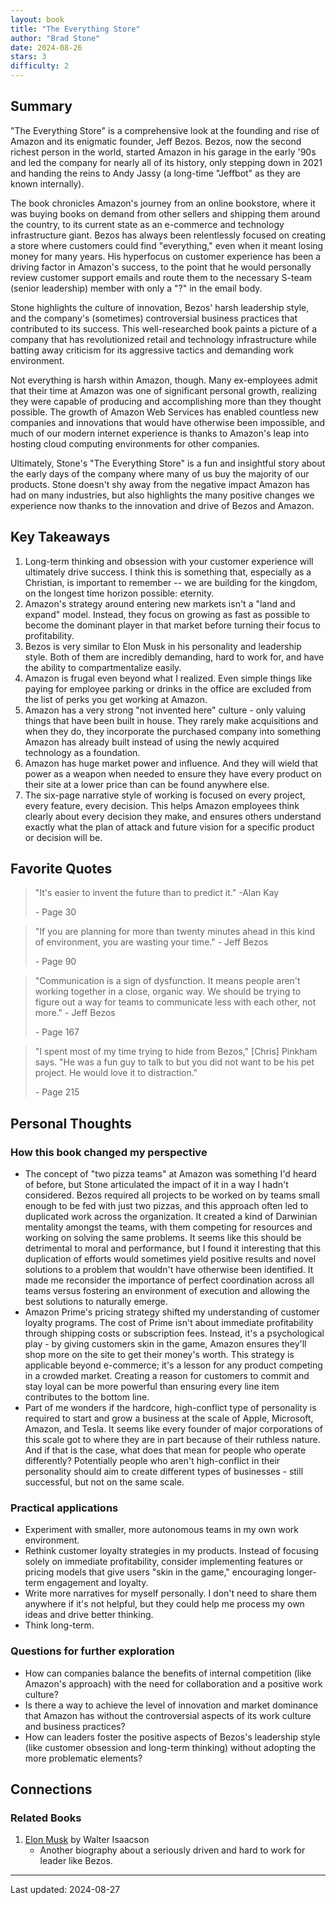 ```yaml
---
layout: book
title: "The Everything Store"
author: "Brad Stone"
date: 2024-08-26
stars: 3
difficulty: 2
---
```


## Summary

"The Everything Store" is a comprehensive look at the founding and rise of Amazon and its enigmatic founder, Jeff Bezos. Bezos, now the second richest person in the world, started Amazon in his garage in the early '90s and led the company for nearly all of its history, only stepping down in 2021 and handing the reins to Andy Jassy (a long-time "Jeffbot" as they are known internally).

The book chronicles Amazon's journey from an online bookstore, where it was buying books on demand from other sellers and shipping them around the country, to its current state as an e-commerce and technology infrastructure giant. Bezos has always been relentlessly focused on creating a store where customers could find "everything," even when it meant losing money for many years. His hyperfocus on customer experience has been a driving factor in Amazon's success, to the point that he would personally review customer support emails and route them to the necessary S-team (senior leadership) member with only a "?" in the email body.

Stone highlights the culture of innovation, Bezos' harsh leadership style, and the company's (sometimes) controversial business practices that contributed to its success. This well-researched book paints a picture of a company that has revolutionized retail and technology infrastructure while batting away criticism for its aggressive tactics and demanding work environment.

Not everything is harsh within Amazon, though. Many ex-employees admit that their time at Amazon was one of significant personal growth, realizing they were capable of producing and accomplishing more than they thought possible. The growth of Amazon Web Services has enabled countless new companies and innovations that would have otherwise been impossible, and much of our modern internet experience is thanks to Amazon's leap into hosting cloud computing environments for other companies.

Ultimately, Stone's "The Everything Store" is a fun and insightful story about the early days of the company where many of us buy the majority of our products. Stone doesn't shy away from the negative impact Amazon has had on many industries, but also highlights the many positive changes we experience now thanks to the innovation and drive of Bezos and Amazon.

## Key Takeaways

1. Long-term thinking and obsession with your customer experience will ultimately drive success. I think this is something that, especially as a Christian, is important to remember -- we are building for the kingdom, on the longest time horizon possible: eternity.
2. Amazon's strategy around entering new markets isn't a "land and expand" model. Instead, they focus on growing as fast as possible to become the dominant player in that market before turning their focus to profitability.
3. Bezos is very similar to Elon Musk in his personality and leadership style. Both of them are incredibly demanding, hard to work for, and have the ability to compartmentalize easily.
4. Amazon is frugal even beyond what I realized. Even simple things like paying for employee parking or drinks in the office are excluded from the list of perks you get working at Amazon.
5. Amazon has a very strong "not invented here" culture - only valuing things that have been built in house. They rarely make acquisitions and when they do, they incorporate the purchased company into something Amazon has already built instead of using the newly acquired technology as a foundation.
6. Amazon has huge market power and influence. And they will wield that power as a weapon when needed to ensure they have every product on their site at a lower price than can be found anywhere else.
7. The six-page narrative style of working is focused on every project, every feature, every decision. This helps Amazon employees think clearly about every decision they make, and ensures others understand exactly what the plan of attack and future vision for a specific product or decision will be.

## Favorite Quotes

> "It's easier to invent the future than to predict it." -Alan Kay
> 
> <span class="page-number">- Page 30</span>

> "If you are planning for more than twenty minutes ahead in this kind of environment, you are wasting your time." - Jeff Bezos
> 
> <span class="page-number">- Page 90</span>

> "Communication is a sign of dysfunction. It means people aren't working together in a close, organic way. We should be trying to figure out a way for teams to communicate less with each other, not more." - Jeff Bezos
> 
> <span class="page-number">- Page 167</span>

> "I spent most of my time trying to hide from Bezos," [Chris] Pinkham says. "He was a fun guy to talk to but you did not want to be his pet project. He would love it to distraction."
> 
> <span class="page-number">- Page 215</span>

## Personal Thoughts
### How this book changed my perspective

- The concept of "two pizza teams" at Amazon was something I'd heard of before, but Stone articulated the impact of it in a way I hadn't considered. Bezos required all projects to be worked on by teams small enough to be fed with just two pizzas, and this approach often led to duplicated work across the organization. It created a kind of Darwinian mentality amongst the teams, with them competing for resources and working on solving the same problems. It seems like this should be detrimental to moral and performance, but I found it interesting that this duplication of efforts would sometimes yield positive results and novel solutions to a problem that wouldn't have otherwise been identified. It made me reconsider the importance of perfect coordination across all teams versus fostering an environment of execution and allowing the best solutions to naturally emerge.
- Amazon Prime's pricing strategy shifted my understanding of customer loyalty programs. The cost of Prime isn't about immediate profitability through shipping costs or subscription fees. Instead, it's a psychological play - by giving customers skin in the game, Amazon ensures they'll shop more on the site to get their money's worth. This strategy is applicable beyond e-commerce; it's a lesson for any product competing in a crowded market. Creating a reason for customers to commit and stay loyal can be more powerful than ensuring every line item contributes to the bottom line.
- Part of me wonders if the hardcore, high-conflict type of personality is required to start and grow a business at the scale of Apple, Microsoft, Amazon, and Tesla. It seems like every founder of major corporations of this scale got to where they are in part because of their ruthless nature. And if that is the case, what does that mean for people who operate differently? Potentially people who aren't high-conflict in their personality should aim to create different types of businesses - still successful, but not on the same scale.

### Practical applications

- Experiment with smaller, more autonomous teams in my own work environment.
- Rethink customer loyalty strategies in my products. Instead of focusing solely on immediate profitability, consider implementing features or pricing models that give users "skin in the game," encouraging longer-term engagement and loyalty.
- Write more narratives for myself personally. I don't need to share them anywhere if it's not helpful, but they could help me process my own ideas and drive better thinking.
- Think long-term.

### Questions for further exploration

- How can companies balance the benefits of internal competition (like Amazon's approach) with the need for collaboration and a positive work culture?
- Is there a way to achieve the level of innovation and market dominance that Amazon has without the controversial aspects of its work culture and business practices?
- How can leaders foster the positive aspects of Bezos's leadership style (like customer obsession and long-term thinking) without adopting the more problematic elements?

## Connections

### Related Books
1. [Elon Musk](/books/elon-musk) by Walter Isaacson
   - Another biography about a seriously driven and hard to work for leader like Bezos.

---
Last updated: 2024-08-27
